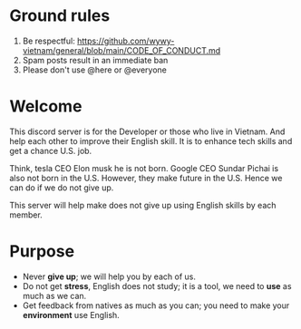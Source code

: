 # Ground rules 
1. Be respectful: https://github.com/wywy-vietnam/general/blob/main/CODE_OF_CONDUCT.md
2. Spam posts result in an immediate ban 
3. Please don't use @here or @everyone 

# Welcome 
This discord server is for the Developer or those who live in Vietnam. 
And help each other to improve their English skill. It is to enhance tech skills and get a chance U.S. job. 

Think, tesla CEO Elon musk he is not born. Google CEO Sundar Pichai is also not born in the U.S. However, they make future in the U.S. Hence we can do if we do not give up. 

This server will help make does not give up using English skills by each member.

# Purpose
- Never **give up**; we will help you by each of us.
- Do not get **stress**, English does not study; it is a tool, we need to **use** as much as we can.
- Get feedback from natives as much as you can; you need to make your **environment** use English. 

